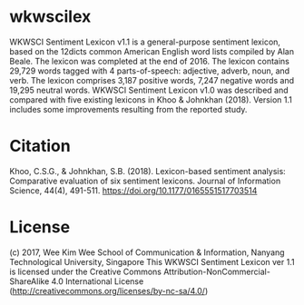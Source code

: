 # wkwscilex
WKWSCI Sentiment Lexicon v1.1 is a general-purpose sentiment lexicon,
    based on the 12dicts common American English word lists compiled by Alan Beale.
    The lexicon was completed at the end of 2016. The lexicon contains 29,729 words
    tagged with 4 parts-of-speech: adjective, adverb, noun, and verb. The lexicon
    comprises 3,187 positive words, 7,247 negative words and 19,295 neutral words.
    WKWSCI Sentiment Lexicon v1.0 was described and compared with five existing lexicons
    in Khoo & Johnkhan (2018). Version 1.1 includes some improvements resulting from the
    reported study.

# Citation
Khoo, C.S.G., & Johnkhan, S.B. (2018). Lexicon-based sentiment analysis: Comparative evaluation of six sentiment lexicons. Journal of Information Science, 44(4), 491-511. https://doi.org/10.1177/0165551517703514

# License
(c) 2017, Wee Kim Wee School of Communication & Information, Nanyang Technological
University, Singapore
This WKWSCI Sentiment Lexicon ver 1.1 is licensed under the Creative Commons
Attribution-NonCommercial-ShareAlike 4.0 International License
(<http://creativecommons.org/licenses/by-nc-sa/4.0/>)
